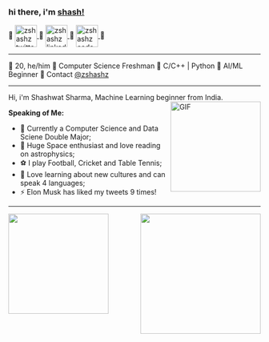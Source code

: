 ### hi there, i'm [shash!](https://zshashz.github.io) 

🔹
<a href="https://twitter.com/zshashz">
  <img align="center" alt="zshashz twitter" width="44px" src="https://cdn.jsdelivr.net/npm/simple-icons@v3/icons/twitter.svg" />
</a>
🔹
<a href="https://www.linkedin.com/in/zshashz/">
  <img align="center" alt="zshashz linkedin" width="44px" src="https://cdn.jsdelivr.net/npm/simple-icons@v3/icons/linkedin.svg" />
</a>
🔹
<a href="https://www.codechef.com/users/zshashz">
  <img align="center" alt="zshashz codechef" width="44px" src="https://cdn.jsdelivr.net/npm/simple-icons@v3/icons/codechef.svg" />
</a>
🔹

---

🔸 20, he/him 
🔸 Computer Science Freshman
🔸 C/C++ | Python
🔸 AI/ML Beginner
🔸 Contact [@zshashz](https://twitter.com/zshashz)

---

Hi, i'm Shashwat Sharma, Machine Learning beginner from India.
</br>
<img align="right" height='180px' alt="GIF" src="https://media.giphy.com/media/836HiJc7pgzy8iNXCn/giphy.gif" />

**Speaking of Me:**

- 🌱 Currently a Computer Science and Data Sciene Double Major;
- 🚀 Huge Space enthusiast and love reading on astrophysics;
- ⚽ I play Football, Cricket and Table Tennis;
- 🐉 Love learning about new cultures and can speak 4 languages;
- ⚡️ Elon Musk has liked my tweets 9 times!

---

<img height='200px' src="https://github-readme-stats.vercel.app/api?username=zshashz&show_icons=true&theme=radical"><img height='240px' align="right" src="https://github-readme-stats.vercel.app/api/top-langs/?username=zshashz&exclude_repo=zshashz.github.io&show_icons=true&theme=radical">



